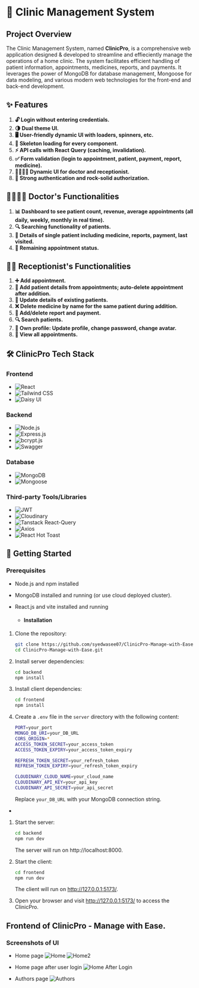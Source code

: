 # 🏥 Clinic Management System

## Project Overview

The Clinic Management System, named **ClinicPro**, is a comprehensive web application designed & developed to streamline and effieciently manage the operations of a home clinic. The system facilitates efficient handling of patient information, appointments, medicines, reports, and payments. It leverages the power of MongoDB for database management, Mongoose for data modeling, and various modern web technologies for the front-end and back-end development.

## ✨ Features

1. **🔓 Login without entering credentials.**
2. **🌗 Dual theme UI.**
3. **🖥️ User-friendly dynamic UI with loaders, spinners, etc.**
4. **🔄 Skeleton loading for every component.**
5. **⚡ API calls with React Query (caching, invalidation).**
6. **✅ Form validation (login to appointment, patient, payment, report, medicine).**
7. **👨‍⚕️👩‍💼 Dynamic UI for doctor and receptionist.**
8. **🔐 Strong authentication and rock-solid authorization.**

## 👨‍⚕️👩‍💼 Doctor's Functionalities

1. **📊 Dashboard to see patient count, revenue, average appointments (all daily, weekly, monthly in real time).**
2. **🔍 Searching functionality of patients.**
3. **👤 Details of single patient including medicine, reports, payment, last visited.**
4. **📅 Remaining appointment status.**

## 👩‍💼 Receptionist's Functionalities

1. **➕ Add appointment.**
2. **📝 Add patient details from appointments; auto-delete appointment after addition.**
3. **🔄 Update details of existing patients.**
4. **❌ Delete medicine by name for the same patient during addition.**
5. **📄 Add/delete report and payment.**
6. **🔍 Search patients.**
7. **👤 Own profile: Update profile, change password, change avatar.**
8. **📅 View all appointments.**

## 🛠️ ClinicPro Tech Stack

### Frontend
- ![React](https://img.shields.io/badge/React-20232A?style=for-the-badge&logo=react&logoColor=61DAFB)
- ![Tailwind CSS](https://img.shields.io/badge/Tailwind_CSS-38B2AC?style=for-the-badge&logo=tailwind-css&logoColor=white)
- ![Daisy UI](https://img.shields.io/badge/Daisy_UI-FFBDBD?style=for-the-badge&logo=daisyui&logoColor=white)

### Backend
- ![Node.js](https://img.shields.io/badge/Node.js-43853D?style=for-the-badge&logo=node-dot-js&logoColor=white)
- ![Express.js](https://img.shields.io/badge/Express.js-404D59?style=for-the-badge)
- ![bcrypt.js](https://img.shields.io/badge/bcrypt.js-007ACC?style=for-the-badge&logo=javascript&logoColor=white)
- ![Swagger](https://img.shields.io/badge/Swagger-85EA2D?style=for-the-badge&logo=swagger&logoColor=white)

### Database
- ![MongoDB](https://img.shields.io/badge/MongoDB-4EA94B?style=for-the-badge&logo=mongodb&logoColor=white)
- ![Mongoose](https://img.shields.io/badge/Mongoose-880000?style=for-the-badge&logo=mongoose&logoColor=white)

### Third-party Tools/Libraries
- ![JWT](https://img.shields.io/badge/JWT-black?style=for-the-badge&logo=JSON%20web%20tokens)
- ![Cloudinary](https://img.shields.io/badge/Cloudinary-3448C5?style=for-the-badge&logo=cloudinary&logoColor=white)
- ![Tanstack React-Query](https://img.shields.io/badge/React_Query-FF4154?style=for-the-badge&logo=react-query&logoColor=white)
- ![Axios](https://img.shields.io/badge/Axios-5A29E4?style=for-the-badge&logo=axios&logoColor=white)
- ![React Hot Toast](https://img.shields.io/badge/React_Hot_Toast-00D8FF?style=for-the-badge&logo=react&logoColor=white)

## 🚀 Getting Started

### Prerequisites

- Node.js and npm installed
- MongoDB installed and running (or use cloud deployed cluster).
- React.js and vite installed and running

  - #### Installation

1. Clone the repository:

    ```bash
    git clone https://github.com/syedwasee07/ClinicPro-Manage-with-Ease.git
    cd ClinicPro-Manage-with-Ease.git
    ```

2. Install server dependencies:

    ```bash
    cd backend
    npm install
    ```

3. Install client dependencies:

    ```bash
    cd frontend
    npm install
    ```

4. Create a `.env` file in the `server` directory with the following content:

    ```bash
    PORT=your_port
    MONGO_DB_URI=your_DB_URL
    CORS_ORIGIN=*
    ACCESS_TOKEN_SECRET=your_access_token
    ACCESS_TOKEN_EXPIRY=your_access_token_expiry
    
    REFRESH_TOKEN_SECRET=your_refresh_token
    REFRESH_TOKEN_EXPIRY=your_refresh_token_expiry
    
    CLOUDINARY_CLOUD_NAME=your_cloud_name
    CLOUDINARY_API_KEY=your_api_key
    CLOUDINARY_API_SECRET=your_api_secret
    ```

   Replace `your_DB_URL` with your MongoDB connection string.

- 
1. Start the server:

    ```bash
    cd backend
    npm run dev
    ```

   The server will run on http://localhost:8000.

2. Start the client:

    ```bash
    cd frontend
    npm run dev
    ```

   The client will run on http://127.0.0.1:5173/.

3. Open your browser and visit  http://127.0.0.1:5173/ to access the ClinicPro.

## Frontend of ClinicPro - Manage with Ease.

### Screenshots of UI 

- Home page
![Home](https://github.com/SyedWaseem07/Blogify-Hub/assets/125558233/af9e428e-daa2-4af3-af86-f186ceda8d09)
![Home2](https://github.com/SyedWaseem07/Blogify-Hub/assets/125558233/1a02c0a7-b7fc-4239-953f-dbd3a98c2482)

- Home page after user login
![Home After Login](https://github.com/SyedWaseem07/Blogify-Hub/assets/125558233/07661302-a165-49cd-b8e5-daeab7ecbc3a)

- Authors page
![Authors](https://github.com/SyedWaseem07/Blogify-Hub/assets/125558233/44ff6337-7e36-4d92-9fb6-83f09769f9ed)
